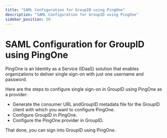 ```yaml
---
title: "SAML Configuration for GroupID using PingOne"
description: "SAML Configuration for GroupID using PingOne"
sidebar_position: 50
---
```


# SAML Configuration for GroupID using PingOne

PingOne is an Identity as a Service (IDaaS) solution that enables organizations to deliver single
sign-on with just one username and password.

Here are the steps to configure single sign-on in GroupID using PingOne as a provider:

- Generate the consumer URL andGroupID metadata file for the GroupID client with which you want to
  configure PingOne.
- Configure GroupID in PingOne.
- Configure the PingOne provider in GroupID.

That done, you can sign into GroupID using PingOne.
